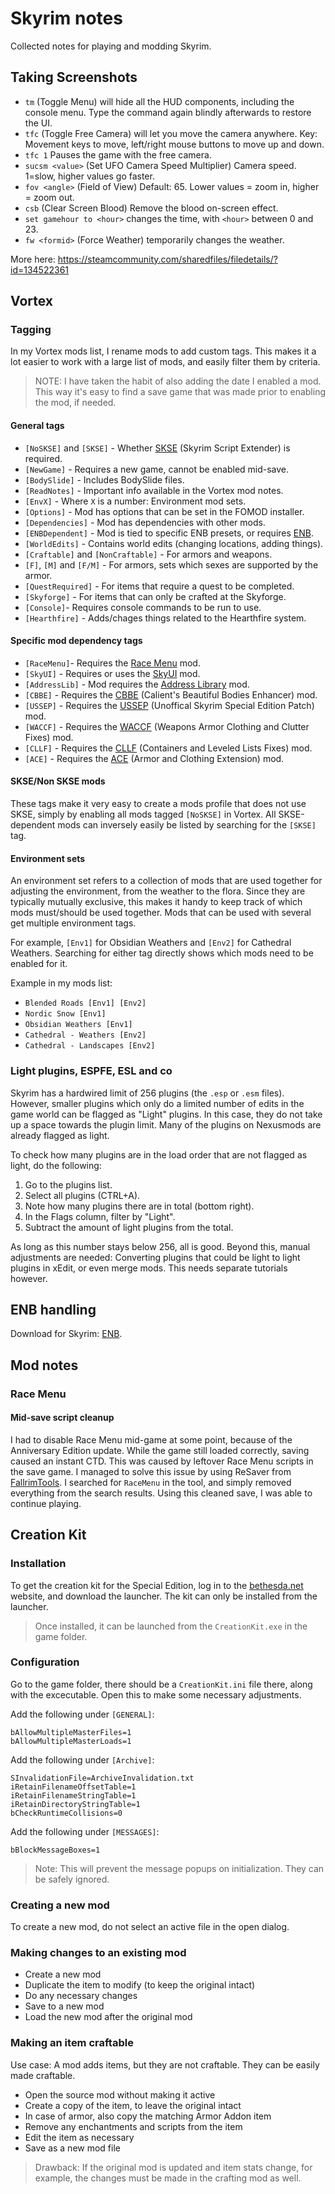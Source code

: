 # Skyrim notes

Collected notes for playing and modding Skyrim.

## Taking Screenshots

* `tm` (Toggle Menu) will hide all the HUD components, including the console menu. Type the command again blindly afterwards to restore the UI.
* `tfc` (Toggle Free Camera) will let you move the camera anywhere. Key: Movement keys to move, left/right mouse buttons to move up and down. 
* `tfc 1` Pauses the game with the free camera.
* `sucsm <value>` (Set UFO Camera Speed Multiplier) Camera speed. 1=slow, higher values go faster.
* `fov <angle>` (Field of View) Default: 65. Lower values = zoom in, higher = zoom out.
* `csb` (Clear Screen Blood) Remove the blood on-screen effect.
* `set gamehour to <hour>` changes the time, with `<hour>` between 0 and 23.
* `fw <formid>` (Force Weather) temporarily changes the weather.

More here: https://steamcommunity.com/sharedfiles/filedetails/?id=134522361
  
## Vortex

### Tagging 

In my Vortex mods list, I rename mods to add custom tags. This makes it a lot easier to work with a large list of mods, and easily filter them by criteria.

> NOTE: I have taken the habit of also adding the date I enabled a mod. This way it's 
> easy to find a save game that was made prior to enabling the mod, if needed.

#### General tags

* `[NoSKSE]` and `[SKSE]` - Whether [SKSE][] (Skyrim Script Extender) is required.
* `[NewGame]` - Requires a new game, cannot be enabled mid-save.
* `[BodySlide]` - Includes BodySlide files.
* `[ReadNotes]` - Important info available in the Vortex mod notes.
* `[EnvX]` - Where `X` is a number: Environment mod sets.
* `[Options]` - Mod has options that can be set in the FOMOD installer.
* `[Dependencies]` - Mod has dependencies with other mods.
* `[ENBDependent]` - Mod is tied to specific ENB presets, or requires [ENB][].
* `[WorldEdits]` - Contains world edits (changing locations, adding things).
* `[Craftable]` and `[NonCraftable]` - For armors and weapons.
* `[F]`, `[M]` and `[F/M]` - For armors, sets which sexes are supported by the armor.
* `[QuestRequired]` - For items that require a quest to be completed.
* `[Skyforge]` - For items that can only be crafted at the Skyforge.
* `[Console]`- Requires console commands to be run to use.
* `[Hearthfire]` - Adds/chages things related to the Hearthfire system.

#### Specific mod dependency tags

* `[RaceMenu]`- Requires the [Race Menu][] mod.
* `[SkyUI]` - Requires or uses the [SkyUI][] mod.
* `[AddressLib]` - Mod requires the [Address Library][] mod.
* `[CBBE]` - Requires the [CBBE][] (Calient's Beautiful Bodies Enhancer) mod.
* `[USSEP]` - Requires the [USSEP][] (Unoffical Skyrim Special Edition Patch) mod.
* `[WACCF]` - Requires the [WACCF][] (Weapons Armor Clothing and Clutter Fixes) mod.
* `[CLLF]` - Requires the [CLLF][] (Containers and Leveled Lists Fixes) mod.
* `[ACE]` -  Requires the [ACE][] (Armor and Clothing Extension) mod.

#### SKSE/Non SKSE mods

These tags make it very easy to create a mods profile that does not use SKSE, simply by enabling all mods tagged `[NoSKSE]` in Vortex. All SKSE-dependent mods can inversely easily be listed by searching for the `[SKSE]` tag.

#### Environment sets

An environment set refers to a collection of mods that are used together for adjusting the environment, from the weather to the flora. Since they are typically mutually exclusive, this makes it handy to keep track of which mods must/should be used together. Mods that can be used with several get multiple environment tags.

For example, `[Env1]` for Obsidian Weathers and `[Env2]` for Cathedral Weathers. Searching for either tag directly shows which mods need to be enabled for it.

Example in my mods list:

* `Blended Roads [Env1] [Env2]`
* `Nordic Snow [Env1]`
* `Obsidian Weathers [Env1]`
* `Cathedral - Weathers [Env2]`
* `Cathedral - Landscapes [Env2]`
   
### Light plugins, ESPFE, ESL and co

Skyrim has a hardwired limit of 256 plugins (the `.esp` or `.esm` files). However, smaller plugins which only do a limited number of edits in the game world can be flagged as "Light" plugins. In this case, they do not take up a space towards the plugin limit. Many of the plugins on Nexusmods are already flagged as light.

To check how many plugins are in the load order that are not flagged as light, do the following:

1. Go to the plugins list.
2. Select all plugins (CTRL+A).
3. Note how many plugins there are in total (bottom right).
4. In the Flags column, filter by "Light".
5. Subtract the amount of light plugins from the total.
   
As long as this number stays below 256, all is good. Beyond this, manual adjustments are needed: Converting plugins that could be light to light plugins in xEdit, or even merge mods. This needs separate tutorials however.
   
## ENB handling

Download for Skyrim: [ENB][].
 
## Mod notes

### Race Menu

#### Mid-save script cleanup

I had to disable Race Menu mid-game at some point, because of the Anniversary Edition update. While the game still loaded correctly, saving caused an instant CTD. This was caused by leftover Race Menu scripts in the save game. I managed to solve this issue by using ReSaver from [FallrimTools][]. I searched for `RaceMenu` in the tool, and simply removed everything from the search results. Using this cleaned save, I was able to continue playing.
   
## Creation Kit

### Installation

To get the creation kit for the Special Edition, log in to the [bethesda.net](https://bethesda.net) website, and download the launcher. The kit can only be installed from the launcher.

> Once installed, it can be launched from the `CreationKit.exe` in the game folder.

### Configuration

Go to the game folder, there should be a `CreationKit.ini` file there, along with the excecutable. Open this to make some necessary adjustments.

Add the following under `[GENERAL]`:

```
bAllowMultipleMasterFiles=1
bAllowMultipleMasterLoads=1
```

Add the following under `[Archive]`:

```
SInvalidationFile=ArchiveInvalidation.txt
iRetainFilenameOffsetTable=1
iRetainFilenameStringTable=1
iRetainDirectoryStringTable=1
bCheckRuntimeCollisions=0
```

Add the following under `[MESSAGES]`:

```
bBlockMessageBoxes=1
```

> Note: This will prevent the message popups on initialization. They can be safely ignored.

### Creating a new mod

To create a new mod, do not select an active file in the open dialog.

### Making changes to an existing mod

* Create a new mod
* Duplicate the item to modify (to keep the original intact)
* Do any necessary changes
* Save to a new mod
* Load the new mod after the original mod

### Making an item craftable

Use case: A mod adds items, but they are not craftable. They can be easily made craftable.

* Open the source mod without making it active
* Create a copy of the item, to leave the original intact
* In case of armor, also copy the matching Armor Addon item
* Remove any enchantments and scripts from the item
* Edit the item as necessary
* Save as a new mod file

> Drawback: If the original mod is updated and item stats change, for example, the changes must be made in the crafting mod as well.


[USSEP]:https://www.nexusmods.com/skyrimspecialedition/mods/266
[Address Library]:https://www.nexusmods.com/skyrimspecialedition/mods/32444
[WACCF]:https://www.nexusmods.com/skyrimspecialedition/mods/18994
[Race Menu]:https://www.nexusmods.com/skyrimspecialedition/mods/19080
[SkyUI]:https://www.nexusmods.com/skyrimspecialedition/mods/12604
[FallrimTools]:https://www.nexusmods.com/skyrimspecialedition/mods/5031
[CLLF]:https://www.nexusmods.com/skyrimspecialedition/mods/26575
[ACE]:https://www.nexusmods.com/skyrimspecialedition/mods/19002
[CBBE]:https://www.nexusmods.com/skyrimspecialedition/mods/198
[SKSE]:https://skse.silverlock.org/
[ENB]:http://enbdev.com/download_mod_tesskyrimse.htm

